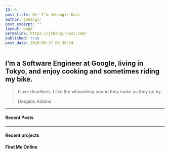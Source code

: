 ```yaml
---
ID: 6
post_title: Hi! I’m Jehangir Kazi
author: jehangir
post_excerpt: ""
layout: page
permalink: https://jehangirkazi.com/
published: true
post_date: 2020-05-27 05:36:24
---
```

<!-- wp:group {"align":"wide"} -->
<div class="wp-block-group alignwide"><div class="wp-block-group__inner-container"><!-- wp:heading -->
<h2>I’m a Software Engineer at Google, living in Tokyo, and enjoy cooking and sometimes riding my bike.</h2>
<!-- /wp:heading --></div></div>
<!-- /wp:group -->

<!-- wp:group {"align":"wide"} -->
<div class="wp-block-group alignwide"><div class="wp-block-group__inner-container"><!-- wp:quote -->
<blockquote class="wp-block-quote"><p>I love deadlines. I like the whooshing sound they make as they go by.</p><cite>Douglas Adams</cite></blockquote>
<!-- /wp:quote --></div></div>
<!-- /wp:group -->

<!-- wp:separator -->
<hr class="wp-block-separator"/>
<!-- /wp:separator -->

<!-- wp:heading {"level":4} -->
<h4>Recent Posts</h4>
<!-- /wp:heading -->

<!-- wp:latest-posts {"categories":"6","postsToShow":10,"displayPostContent":true,"displayPostDate":true,"postLayout":"grid","columns":2,"displayFeaturedImage":true,"featuredImageAlign":"center","featuredImageSizeSlug":"medium"} /-->

<!-- wp:separator -->
<hr class="wp-block-separator"/>
<!-- /wp:separator -->

<!-- wp:heading {"level":4} -->
<h4>Recent projects</h4>
<!-- /wp:heading -->

<!-- wp:latest-posts {"categories":"7","displayPostContent":true,"displayPostDate":true,"postLayout":"grid","columns":2,"displayFeaturedImage":true,"featuredImageAlign":"center","featuredImageSizeSlug":"medium"} /-->

<!-- wp:heading {"level":4} -->
<h4>Find Me Online</h4>
<!-- /wp:heading -->

<!-- wp:social-links -->
<ul class="wp-block-social-links"><!-- wp:social-link {"url":"https://linkedin.com/in/kazijehangir","service":"linkedin"} /-->

<!-- wp:social-link {"url":"https://github.com/kazijehangir","service":"github"} /-->

<!-- wp:social-link {"url":"mailto:jehangir@kazi.page","service":"mail"} /-->

<!-- wp:social-link {"url":"https://Twitter.com/Jehangir.kazi","service":"twitter"} /-->

<!-- wp:social-link {"url":"Facebook.com/Jehangir.kazi","service":"facebook"} /-->

<!-- wp:social-link {"service":"instagram"} /-->

<!-- wp:social-link {"service":"medium"} /--></ul>
<!-- /wp:social-links -->